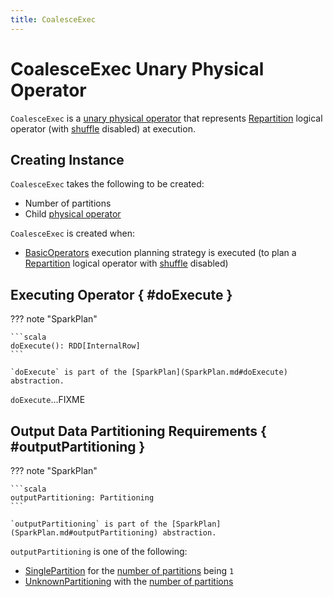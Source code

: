 ```yaml
---
title: CoalesceExec
---
```


# CoalesceExec Unary Physical Operator

`CoalesceExec` is a [unary physical operator](UnaryExecNode.md) that represents [Repartition](../logical-operators/Repartition.md) logical operator (with [shuffle](../logical-operators/Repartition.md#shuffle) disabled) at execution.

## Creating Instance

`CoalesceExec` takes the following to be created:

* <span id="numPartitions"> Number of partitions
* <span id="child"> Child [physical operator](SparkPlan.md)

`CoalesceExec` is created when:

* [BasicOperators](../execution-planning-strategies/BasicOperators.md) execution planning strategy is executed (to plan a [Repartition](../logical-operators/Repartition.md) logical operator with [shuffle](../logical-operators/Repartition.md#shuffle) disabled)

## Executing Operator { #doExecute }

??? note "SparkPlan"

    ```scala
    doExecute(): RDD[InternalRow]
    ```

    `doExecute` is part of the [SparkPlan](SparkPlan.md#doExecute) abstraction.

`doExecute`...FIXME

## Output Data Partitioning Requirements { #outputPartitioning }

??? note "SparkPlan"

    ```scala
    outputPartitioning: Partitioning
    ```

    `outputPartitioning` is part of the [SparkPlan](SparkPlan.md#outputPartitioning) abstraction.

`outputPartitioning` is one of the following:

* [SinglePartition](Partitioning.md#SinglePartition) for the [number of partitions](#numPartitions) being `1`
* [UnknownPartitioning](Partitioning.md#UnknownPartitioning) with the [number of partitions](#numPartitions)
